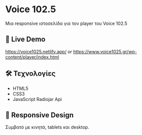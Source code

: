 # Voice 102.5
Μια responsive ιστοσελίδα για τον player του Voice 102.5

## 🔗 Live Demo

https://voice1025.netlify.app/
or
https://www.voice1025.gr/wp-content/player/index.html

## 🛠 Τεχνολογίες

- HTML5
- CSS3
- JavaScript
Radiojar Api

## 📱 Responsive Design

Συμβατό με κινητά, tablets και desktop.
